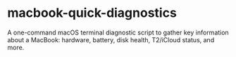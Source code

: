 # macbook-quick-diagnostics
A one-command macOS terminal diagnostic script to gather key information about a MacBook: hardware, battery, disk health, T2/iCloud status, and more.
